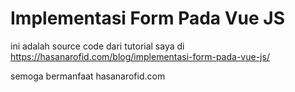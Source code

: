 # Implementasi Form Pada Vue JS

ini adalah source code dari tutorial saya di https://hasanarofid.com/blog/implementasi-form-pada-vue-js/

semoga bermanfaat
hasanarofid.com
